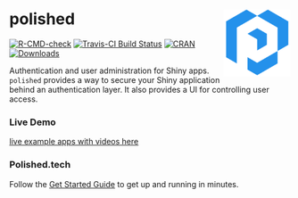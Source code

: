 # polished <img src="inst/assets/images/polished_logo_transparent.png" align="right" width="120" />

<!-- badges: start -->
[![R-CMD-check](https://github.com/Tychobra/polished/workflows/R-CMD-check/badge.svg)](https://github.com/Tychobra/polished/actions)
[![Travis-CI Build Status](https://travis-ci.org/Tychobra/polished.svg?branch=master)](https://travis-ci.org/tychobra/polished) 
[![CRAN](https://www.r-pkg.org/badges/version/polished)](https://cran.r-project.org/package=polished) [![Downloads](https://cranlogs.r-pkg.org/badges/polished)](https://www.r-pkg.org/pkg/polished)
<!-- badges: end -->

Authentication and user administration for Shiny apps.  `polished` provides a way to secure your Shiny application behind an authentication layer.  It also provides a UI for controlling user access. 

### Live Demo

[live example apps with videos here](https://polished.tech/examples)

### Polished.tech

Follow the [Get Started Guide](https://polished.tech/docs/01-get-started) to get up and running in minutes.
